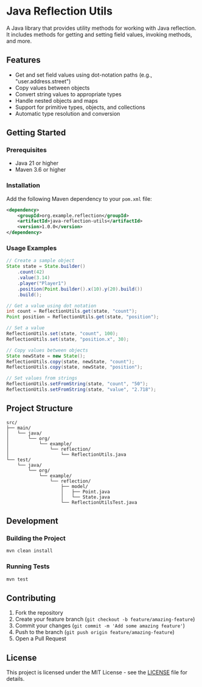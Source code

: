 # Java Reflection Utils

A Java library that provides utility methods for working with Java reflection. It includes methods for getting and setting field values, invoking methods, and more.

## Features

- Get and set field values using dot-notation paths (e.g., "user.address.street")
- Copy values between objects
- Convert string values to appropriate types
- Handle nested objects and maps
- Support for primitive types, objects, and collections
- Automatic type resolution and conversion

## Getting Started

### Prerequisites

- Java 21 or higher
- Maven 3.6 or higher

### Installation

Add the following Maven dependency to your `pom.xml` file:

```xml
<dependency>
    <groupId>org.example.reflection</groupId>
    <artifactId>java-reflection-utils</artifactId>
    <version>1.0.0</version>
</dependency>
```

### Usage Examples

```java
// Create a sample object
State state = State.builder()
    .count(42)
    .value(3.14)
    .player("Player1")
    .position(Point.builder().x(10).y(20).build())
    .build();

// Get a value using dot notation
int count = ReflectionUtils.get(state, "count");
Point position = ReflectionUtils.get(state, "position");

// Set a value
ReflectionUtils.set(state, "count", 100);
ReflectionUtils.set(state, "position.x", 30);

// Copy values between objects
State newState = new State();
ReflectionUtils.copy(state, newState, "count");
ReflectionUtils.copy(state, newState, "position");

// Set values from strings
ReflectionUtils.setFromString(state, "count", "50");
ReflectionUtils.setFromString(state, "value", "2.718");
```

## Project Structure

```
src/
├── main/
│   └── java/
│       └── org/
│           └── example/
│               └── reflection/
│                   └── ReflectionUtils.java
└── test/
    └── java/
        └── org/
            └── example/
                └── reflection/
                    ├── model/
                    │   ├── Point.java
                    │   └── State.java
                    └── ReflectionUtilsTest.java
```

## Development

### Building the Project

```bash
mvn clean install
```

### Running Tests

```bash
mvn test
```

## Contributing

1. Fork the repository
2. Create your feature branch (`git checkout -b feature/amazing-feature`)
3. Commit your changes (`git commit -m 'Add some amazing feature'`)
4. Push to the branch (`git push origin feature/amazing-feature`)
5. Open a Pull Request

## License

This project is licensed under the MIT License - see the [LICENSE](LICENSE) file for details.
